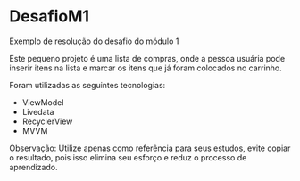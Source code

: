 # DesafioM1
Exemplo de resolução do desafio do módulo 1

Este pequeno projeto é uma lista de compras, onde a pessoa usuária pode inserir itens na lista e marcar os itens que já foram colocados no carrinho.

Foram utilizadas as seguintes tecnologias:
* ViewModel
* Livedata
* RecyclerView
* MVVM

Observação: Utilize apenas como referência para seus estudos, evite copiar o resultado, pois isso elimina seu esforço e reduz o processo de aprendizado.
